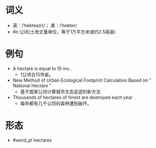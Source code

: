 # 词义
- 英：/ˈhekteə(r)/； 美：/ˈhekter/
- #n 公顷(土地丈量单位，等于1万平方米或约2.5英亩)
# 例句
- A hectare is equal to 15 mu .
	- 1公顷合15市亩。
- New Method of Urban Ecological Footprint Calculation Based on " National Hectare "
	- 基于国家公顷计算城市生态足迹的新方法
- Thousands of hectares of forest are destroyed each year .
	- 每年都有几千公顷的森林遭到破坏。
# 形态
- #word_pl hectares
